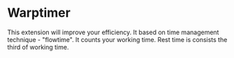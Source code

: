 # Warptimer

This extension will improve your efficiency. It based on time management technique - \"flowtime\". It counts your working time. Rest time is consists the third of working time.
